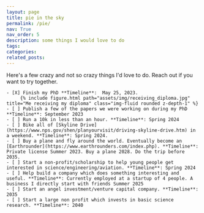 ```yaml
---
layout: page
title: pie in the sky
permalink: /pie/
nav: True
nav_order: 5
description: some things I would love to do
tags: 
categories: 
related_posts: 
---
```


<!-- I think a lot about the things I would like to accomplish in my life and how I can be the kind
of person who deserves them. Of course there are the daily projects: health, peace of mind, indpendence of thought, 
and loving relationships. After that there are some 
things I would really love to achieve.  -->
Here's a few crazy and not so crazy things I'd love to do. Reach out if you want to try together.

 <!-- ## Finish my PhD and ~~publish all of the projects I am currently working on~~

- **Current Progress**: Defended thesis. The Kiiking paper is written. We are working on putting out one more paper I was working on but i'm moving 


- **Major obstacles**: Focus.


- **Timeline**: Thesis defense (May 2). Kiiking paper (before May 25). Glider paper (before May 25). Snake paper (before May 25). -->
    - [X] Finish my PhD **Timeline**:  May 25, 2023. 
         {% include figure.html path="assets/img/receiving_diploma.jpg" title="Me receiving my diploma" class="img-fluid rounded z-depth-1" %}
    - [ ] Publish a few of the papers we were working on during my PhD **Timeline**: September 2023
    - [ ] Run a 10k in less than an hour. **Timeline**: Spring 2024
    - [ ] Bike all of [Skyline Drive](https://www.nps.gov/shen/planyourvisit/driving-skyline-drive.htm) in a weekend. **Timeline**: Spring 2024.
    - [ ] Buy a plane and fly around the world. Eventually become an [Earthrounder](https://www.earthrounders.com/index.php). **Timeline**: Private license Summer 2023. Buy a plane 2028. Do the trip before 2035.
    - [ ] Start a non-profit/scholarship to help young people get interested in science/engineering/aviation. **Timeline**: Spring 2024
    - [ ] Help build a company which does something interesting and useful. **Timeline**: Currently employed at a startup of 4 people. A business I directly start with friends Summer 2025
    - [ ] Start an angel investment/venture capital company. **Timeline**: 2035
    - [ ] Start a large non profit which invests in basic science research. **Timeline**: 2040


<!-- 
## Bike all of [Skyline Drive](https://www.nps.gov/shen/planyourvisit/driving-skyline-drive.htm) in a weekend.

- **Current Progress**: I've biked about 1/10 of it so far.


- **Timeline**: Summer 2024.

## Buy a plane and fly around the world. Eventually become an Earthrounder
[Earthrounders](https://www.earthrounders.com/index.php) are a group of pilots who have flown all the way around the 
world in a light aircraft (less than 15,000 lbs).

- **Current Progress**: 47 hours of flight time. -->


<!-- - **Major obstacles**: Money for an airplane. Time off. -->

<!-- 
- **Timeline**: Private license (Spring/Summer 2023). Instrument rating (Mid/Late 2024). Buy a plane (2026-2027). Do the trip around the world (Hard to estimate. Before 2035).


## Build a business which does something useful and interesting. Use the money to have fun and help others.
I'll use the proceeds to fund my adventures, start an angel investment/venture capital company, and start a nonprofit
which invests in basic research. I'll also start some kind of scholarship to help young people discover new possibilities for themselves.  

- **Current Progress**: Joined a startup. -->


<!-- - **Major obstacles**: Courage. Understanding myself and what the best path through all of this is for me. -->


<!-- - **Timeline**: Aviation scholarship (Spring/Summer 2024). My own thing/a thing I own a big piece of (next couple of years). The whole shebang (Hard to estimate. Before 2035).


## Completed

- [X] PhD


I will update this as I think of more... -->
